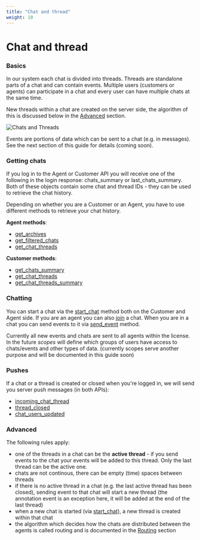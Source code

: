 ```yaml
---
title: "Chat and thread"
weight: 10
---
```


# Chat and thread


### Basics

In our system each chat is divided into threads. Threads are standalone parts of a chat and can contain events. Multiple users (customers or agents) can participate in a chat and every user can have multiple chats at the same time.

New threads within a chat are created on the server side, the algorithm of this is discussed below in the [Advanced](#advanced) section.

![Chats and Threads](../images/chats.png "chats and threads")

Events are portions of data which can be sent to a chat (e.g. in messages). See the next section of this guide for details (coming soon).

### Getting chats

If you log in to the Agent or Customer API you will receive one of the following in the login response: chats_summary or last_chats_summary.  Both of these objects contain some chat and thread IDs - they can be used to retrieve the chat history.

Depending on whether you are a Customer or an Agent, you have to use different methods to retrieve your chat history.

**Agent methods**:

 - [get_archives](../../agent-api/client-server#get-archives)
 - [get_filtered_chats](../../agent-api/client-server#get-filtered-chats)
 - [get_chat_threads](../../agent-api/client-server#get-chat-threads)

**Customer methods**:

 - [get_chats_summary](../../customer-api/client-server#get-chats-summary)
 - [get_chat_threads](../../customer-api/client-server#get-chat-threads)
 - [get_chat_threads_summary](../../customer-api/client-server#get-chat-threads-summary)

### Chatting

You can start a chat via the [start_chat](../../agent-api/client-server#start-chat) method both on the Customer and Agent side. If you are an agent you can also [join](../../agent-api/client-server#join-chat) a chat. When you are in a chat you can send events to it via [send_event](../../agent-api/client-server#send-event) method.

Currently all new events and chats are sent to all agents within the license. In the future *scopes* will define which groups of users have access to chats/events and other types of data. (currently scopes serve another purpose and will be documented in this guide soon)

### Pushes

 If a chat or a thread is created or closed when you're logged in, we will send you server push messages (in both APIs):

 - [incoming_chat_thread](../../agent-api/server-client#incoming-chat-thread)
 - [thread_closed](../../agent-api/server-client#thread-closed)
 - [chat_users_updated](../../agent-api/server-client#chat-users-updated)


### Advanced

The following rules apply:

 - one of the threads in a chat can be the **active thread** - if you send events to the chat your events will be added to this thread. Only the last thread can be the active one.
 - chats are not continous, there can be empty (time) spaces between threads
 - if there is no active thread in a chat (e.g. the last active thread has been closed), sending event to that chat will start a new thread (the annotation event is an exception here, it will be added at the end of the last thread)
 - when a new chat is started (via [start_chat](../../agent-api/client-server#start-chat)), a new thread is created within that chat
 - the algorithm which decides how the chats are distributed between the agents is called routing and is documented in the [Routing](../routing.md) section
